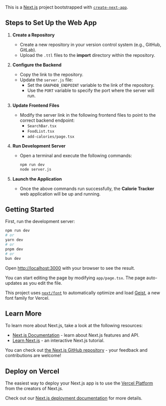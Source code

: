 This is a [Next.js](https://nextjs.org) project bootstrapped with [`create-next-app`](https://nextjs.org/docs/app/api-reference/cli/create-next-app).

## Steps to Set Up the Web App

1. **Create a Repository**  
   - Create a new repository in your version control system (e.g., GitHub, GitLab).  
   - Upload the `.ttl` files to the **import** directory within the repository.

2. **Configure the Backend**  
   - Copy the link to the repository.  
   - Update the `server.js` file:  
     - Set the `GRAPHDB_ENDPOINT` variable to the link of the repository.  
     - Use the `PORT` variable to specify the port where the server will run.

3. **Update Frontend Files**  
   - Modify the server link in the following frontend files to point to the correct backend endpoint:  
     - `SearchBar.tsx`  
     - `FoodList.tsx`  
     - `add-calories/page.tsx`

4. **Run Development Server**  
   - Open a terminal and execute the following commands:  
     ```bash
     npm run dev
     node server.js
     ```

5. **Launch the Application**  
   - Once the above commands run successfully, the **Calorie Tracker** web application will be up and running.

## Getting Started

First, run the development server:

```bash
npm run dev
# or
yarn dev
# or
pnpm dev
# or
bun dev
```

Open [http://localhost:3000](http://localhost:3000) with your browser to see the result.

You can start editing the page by modifying `app/page.tsx`. The page auto-updates as you edit the file.

This project uses [`next/font`](https://nextjs.org/docs/app/building-your-application/optimizing/fonts) to automatically optimize and load [Geist](https://vercel.com/font), a new font family for Vercel.

## Learn More

To learn more about Next.js, take a look at the following resources:

- [Next.js Documentation](https://nextjs.org/docs) - learn about Next.js features and API.
- [Learn Next.js](https://nextjs.org/learn) - an interactive Next.js tutorial.

You can check out [the Next.js GitHub repository](https://github.com/vercel/next.js) - your feedback and contributions are welcome!

## Deploy on Vercel

The easiest way to deploy your Next.js app is to use the [Vercel Platform](https://vercel.com/new?utm_medium=default-template&filter=next.js&utm_source=create-next-app&utm_campaign=create-next-app-readme) from the creators of Next.js.

Check out our [Next.js deployment documentation](https://nextjs.org/docs/app/building-your-application/deploying) for more details.

